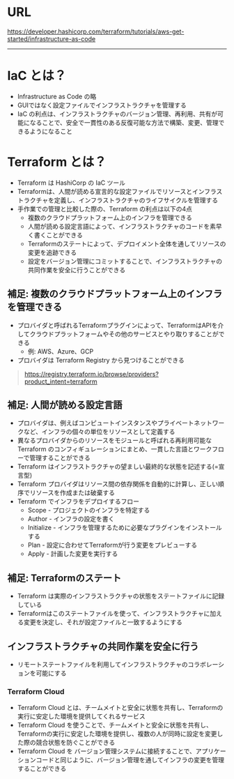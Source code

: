 # URL
https://developer.hashicorp.com/terraform/tutorials/aws-get-started/infrastructure-as-code

---

# IaC とは？
- Infrastructure as Code の略
- GUIではなく設定ファイルでインフラストラクチャを管理する
- IaC の利点は、インフラストラクチャのバージョン管理、再利用、共有が可能になることで、安全で一貫性のある反復可能な方法で構築、変更、管理できるようになること

# Terraform とは？
- Terraform は HashiCorp の IaC ツール
- Terraformは、人間が読める宣言的な設定ファイルでリソースとインフラストラクチャを定義し、インフラストラクチャのライフサイクルを管理する
- 手作業での管理と比較した際の、Terraform の利点は以下の4点
  - 複数のクラウドプラットフォーム上のインフラを管理できる
  - 人間が読める設定言語によって、インフラストラクチャのコードを素早く書くことができる
  - Terraformのステートによって、デプロイメント全体を通してリソースの変更を追跡できる
  - 設定をバージョン管理にコミットすることで、インフラストラクチャの共同作業を安全に行うことができる

## 補足: 複数のクラウドプラットフォーム上のインフラを管理できる
- プロバイダと呼ばれるTerraformプラグインによって、TerraformはAPIを介してクラウドプラットフォームやその他のサービスとやり取りすることができる
  - 例: AWS、Azure、GCP
- プロバイダは Terraform Registry から見つけることができる

> https://registry.terraform.io/browse/providers?product_intent=terraform

## 補足: 人間が読める設定言語
- プロバイダは、例えばコンピュートインスタンスやプライベートネットワークなど、インフラの個々の単位をリソースとして定義する
- 異なるプロバイダからのリソースをモジュールと呼ばれる再利用可能な Terraform のコンフィギュレーションにまとめ、一貫した言語とワークフローで管理することができる
- Terraform はインフラストラクチャの望ましい最終的な状態を記述する(=宣言型)
- Terraform プロバイダはリソース間の依存関係を自動的に計算し、正しい順序でリソースを作成または破棄する
- Terraform でインフラをデプロイするフロー
  - Scope - プロジェクトのインフラを特定する
  - Author - インフラの設定を書く
  - Initialize - インフラを管理するために必要なプラグインをインストールする
  - Plan - 設定に合わせてTerraformが行う変更をプレビューする
  - Apply - 計画した変更を実行する

## 補足: Terraformのステート
- Terraform は実際のインフラストラクチャの状態をステートファイルに記録している
- Terraformはこのステートファイルを使って、インフラストラクチャに加える変更を決定し、それが設定ファイルと一致するようにする

## インフラストラクチャの共同作業を安全に行う
- リモートステートファイルを利用してインフラストラクチャのコラボレーションを可能にする

### Terraform Cloud
- Terraform Cloud とは、チームメイトと安全に状態を共有し、Terraformの実行に安定した環境を提供してくれるサービス
- Terraform Cloud を使うことで、チームメイトと安全に状態を共有し、Terraformの実行に安定した環境を提供し、複数の人が同時に設定を変更した際の競合状態を防ぐことができる
- Terraform Cloud を バージョン管理システムに接続することで、アプリケーションコードと同じように、バージョン管理を通してインフラの変更を管理することができる
